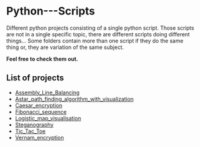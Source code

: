 # Python---Scripts
Different python projects consisting of a single python script.
Those scripts are not in a single specific topic, there are different scripts doing different things...
Some folders contain more than one script if they do the same thing or,
they are variation of the same subject.

**Feel free to check them out.**

## List of projects
* [Assembly_Line_Balancing](https://github.com/SSketcher/Python---Scripts/tree/master/Assembly_Line_Balancing)
* [Astar_path_finding_algorithm_with_visualization](https://github.com/SSketcher/Python---Scripts/tree/master/Astar_path_finding_algorithm_with_visualization)
* [Caesar_encryption](https://github.com/SSketcher/Python---Scripts/tree/master/Caesar_encryption)
* [Fibonacci_sequence](https://github.com/SSketcher/Python---Scripts/tree/master/Fibonacci_sequence)
* [Logistic_map_visualisation](https://github.com/SSketcher/Python---Scripts/tree/master/Logistic_map_visualisation)
* [Steganography](https://github.com/SSketcher/Python---Scripts/tree/master/Steganography)
* [Tic_Tac_Toe](https://github.com/SSketcher/Python---Scripts/tree/master/Tic_Tac_Toe)
* [Vernam_encryption](https://github.com/SSketcher/Python---Scripts/tree/master/Vernam_encryption)

